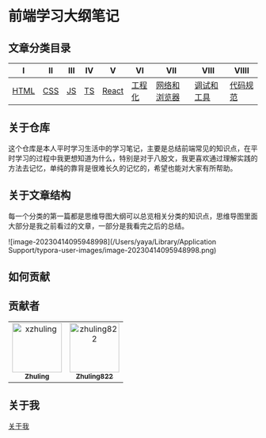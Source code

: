 # 前端学习大纲笔记



## 文章分类目录

| Ⅰ                                                            | Ⅱ                                                            | Ⅲ                                                            | Ⅳ                                                            | Ⅴ                                                            | Ⅵ                                                            | Ⅶ                                                            | Ⅷ                                                            | ⅧI                                        |
| ------------------------------------------------------------ | ------------------------------------------------------------ | ------------------------------------------------------------ | ------------------------------------------------------------ | ------------------------------------------------------------ | ------------------------------------------------------------ | ------------------------------------------------------------ | ------------------------------------------------------------ | ----------------------------------------- |
| [HTML](https://github.com/xzhuling/Front_end_knowledge_outline/blob/main/HTML.md) | [CSS](https://github.com/xzhuling/Front_end_knowledge_outline/blob/main/CSS.md) | [JS](https://github.com/xzhuling/Front_end_knowledge_outline/blob/main/JS.md) | [TS](https://github.com/xzhuling/Front_end_knowledge_outline/blob/main/TS.md) | [React](https://github.com/xzhuling/Front_end_knowledge_outline/blob/main/React.md) | [工程化](https://github.com/xzhuling/Front_end_knowledge_outline/blob/main/Engineering.md) | [网络和浏览器](https://github.com/xzhuling/Front_end_knowledge_outline/blob/main/Brower.md) | [调试和工具](https://github.com/xzhuling/Front_end_knowledge_outline/blob/main/Debug.md) | [代码规范](./BeautifulCode/01编码规范.md) |



## 关于仓库

这个仓库是本人平时学习生活中的学习笔记，主要是总结前端常见的知识点，在平时学习的过程中我更想知道为什么，特别是对于八股文，我更喜欢通过理解实践的方法去记忆，单纯的靠背是很难长久的记忆的，希望也能对大家有所帮助。



## 关于文章结构

每一个分类的第一篇都是思维导图大纲可以总览相关分类的知识点，思维导图里面大部分是我之前看过的文章，一部分是我看完之后的总结。

![image-20230414095948998](/Users/yaya/Library/Application Support/typora-user-images/image-20230414095948998.png)

## 如何贡献



## 贡献者

<!-- readme: collaborators,contributors -start -->
<table>
<tr>
    <td align="center">
        <a href="https://github.com/xzhuling">
            <img src="https://avatars.githubusercontent.com/u/122870379?v=4" width="100;" alt="xzhuling"/>
            <br />
            <sub><b>Zhuling</b></sub>
        </a>
    </td>
    <td align="center">
        <a href="https://github.com/zhuling822">
            <img src="https://avatars.githubusercontent.com/u/108726265?v=4" width="100;" alt="zhuling822"/>
            <br />
            <sub><b>Zhuling822</b></sub>
        </a>
    </td></tr>
</table>
<!-- readme: collaborators,contributors -end -->

## 关于我

[关于我](https://github.com/xzhuling)